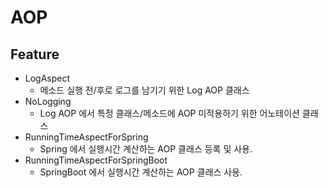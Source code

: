 # AOP

## Feature
- LogAspect
  - 메소드 실행 전/후로 로그를 남기기 위한 Log AOP 클래스
- NoLogging
  - Log AOP 에서 특정 클래스/메소드에 AOP 미적용하기 위한 어노테이션 클래스
- RunningTimeAspectForSpring 
  - Spring 에서 실행시간 계산하는 AOP 클래스 등록 및 사용.
- RunningTimeAspectForSpringBoot
  - SpringBoot 에서 실행시간 계산하는 AOP 클래스 사용.
